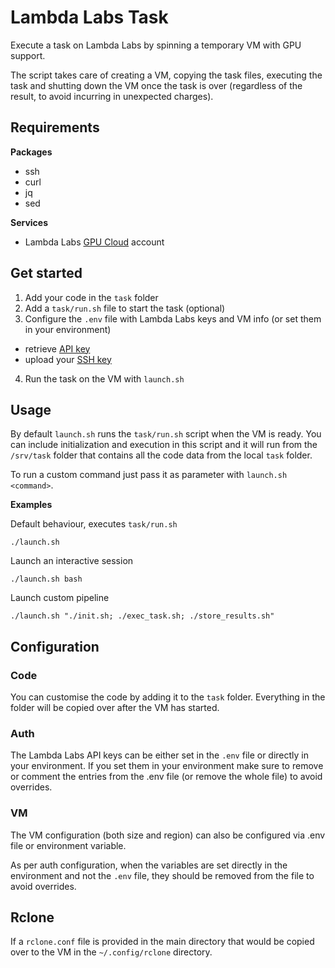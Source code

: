 # Lambda Labs Task

Execute a task on Lambda Labs by spinning a temporary VM with GPU support.

The script takes care of creating a VM, copying the task files, executing the task and shutting down the VM once the task is over (regardless of the result, to avoid incurring in unexpected charges).

## Requirements

**Packages**

- ssh
- curl
- jq
- sed

**Services**

- Lambda Labs [GPU Cloud](https://lambdalabs.com/service/gpu-cloud) account

## Get started

1. Add your code in the `task` folder
2. Add a `task/run.sh` file to start the task (optional)
3. Configure the `.env` file with Lambda Labs keys and VM info (or set them in your environment)
  - retrieve [API key](https://cloud.lambdalabs.com/api-keys)
  - upload your [SSH key](https://cloud.lambdalabs.com/ssh-keys)
4. Run the task on the VM with `launch.sh`

## Usage 

By default `launch.sh` runs the `task/run.sh` script when the VM is ready.
You can include initialization and execution in this script and it will run from the `/srv/task` folder that contains all the code data from the local `task` folder.

To run a custom command just pass it as parameter with `launch.sh <command>`.

**Examples**

Default behaviour, executes `task/run.sh`
```
./launch.sh
```

Launch an interactive session
```
./launch.sh bash
```

Launch custom pipeline
```
./launch.sh "./init.sh; ./exec_task.sh; ./store_results.sh"
```


## Configuration

### Code

You can customise the code by adding it to the `task` folder.
Everything in the folder will be copied over after the VM has started.

### Auth

The Lambda Labs API keys can be either set in the `.env` file or directly in your environment.
If you set them in your environment make sure to remove or comment the entries from the .env file (or remove the whole file) to avoid overrides.

### VM

The VM configuration (both size and region) can also be configured via .env file or environment variable.

As per auth configuration, when the variables are set directly in the environment and not the `.env` file, they should be removed from the file to avoid overrides.

## Rclone

If a `rclone.conf` file is provided in the main directory that would be copied over to the VM in the `~/.config/rclone` directory.